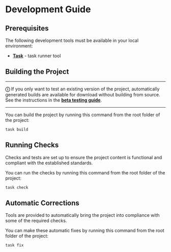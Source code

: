<!-- Source: https://github.com/arduino/tooling-project-assets/blob/main/documentation-templates/contributor-guide/task/development.md -->

# Development Guide

## Prerequisites

The following development tools must be available in your local environment:

<!-- TODO: add all other tools which are not installed automatically (e.g., Go, Node.js, Python, Poetry) -->

- [**Task**](https://taskfile.dev/installation/) - task runner tool

## Building the Project

---

**ⓘ** If you only want to test an existing version of the project, automatically generated builds are available for download without building from source. See the instructions in the [**beta testing guide**](contributor-guide/beta-testing.md#beta-testing-guide).

---

You can build the project by running this command from the root folder of the project:

```text
task build
```

## Running Checks

Checks and tests are set up to ensure the project content is functional and compliant with the established standards.

You can run the checks by running this command from the root folder of the project:

```text
task check
```

## Automatic Corrections

Tools are provided to automatically bring the project into compliance with some of the required checks.

You can make these automatic fixes by running this command from the root folder of the project:

```text
task fix
```
